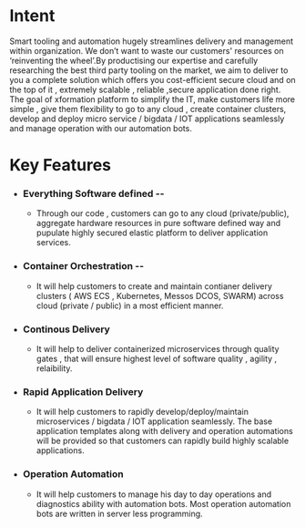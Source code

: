 # Intent

Smart tooling and automation hugely streamlines delivery and management within organization. We don’t want to waste our customers' resources on ‘reinventing the wheel’.By productising our expertise and carefully researching the best third party tooling on the market, we aim to deliver to you a complete solution which offers you cost-efficient secure cloud and on the top of it , extremely scalable , reliable ,secure application done right. The goal of xformation platform to simplify the IT, make customers life more simple , give them flexibility to go to any cloud , create container clusters, develop and deploy micro service / bigdata / IOT applications seamlessly and manage operation with our automation bots.

# Key Features

* ### Everything Software defined --

  * Through our code , customers can go to any cloud \(private/public\), aggregate hardware resources in pure software defined way and pupulate highly secured elastic platform to deliver application services.
* ### Container Orchestration --

  * It will help customers to create  and maintain contianer delivery clusters \( AWS ECS , Kubernetes, Messos DCOS, SWARM\) across cloud \(private / public\) in a most efficient manner.

* ###  Continous Delivery

  * It  will help to deliver containerized microservices through quality gates , that will ensure highest level of software quality , agility , relaibility.

* ### Rapid Application Delivery

  * It will help customers to rapidly develop/deploy/maintain microservices / bigdata / IOT application seamlessly. The base application templates along with delivery and operation automations will be provided so that customers can rapidly build highly scalable applications.

* ### Operation Automation

  * It will help customers to  manage his day to day operations and diagnostics ability with automation bots. Most operation automation bots are written in server less programming.



